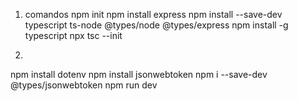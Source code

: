 1. comandos
npm init
npm install express
npm install --save-dev typescript ts-node @types/node @types/express
npm install -g typescript
npx tsc --init

2.
npm install dotenv
npm install jsonwebtoken
npm i --save-dev @types/jsonwebtoken
npm run dev